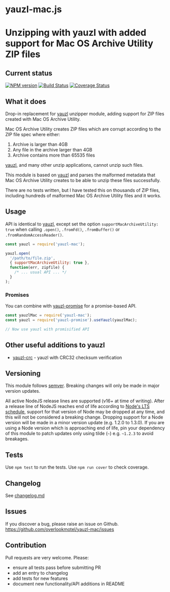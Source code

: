 # yauzl-mac.js

# Unzipping with yauzl with added support for Mac OS Archive Utility ZIP files

## Current status

[![NPM version](https://img.shields.io/npm/v/yauzl-mac.svg)](https://www.npmjs.com/package/yauzl-mac)
[![Build Status](https://img.shields.io/github/actions/workflow/status/overlookmotel/yauzl-mac/test.yml?branch=master)](https://github.com/overlookmotel/yauzl-mac/actions)
[![Coverage Status](https://img.shields.io/coveralls/overlookmotel/yauzl-mac/master.svg)](https://coveralls.io/r/overlookmotel/yauzl-mac)

## What it does

Drop-in replacement for [yauzl](https://www.npmjs.com/package/yauzl) unzipper module, adding support for ZIP files created with Mac OS Archive Utility.

Mac OS Archive Utility creates ZIP files which are corrupt according to the ZIP file spec where either:

1. Archive is larger than 4GB
2. Any file in the archive larger than 4GB
3. Archive contains more than 65535 files

[yauzl](https://www.npmjs.com/package/yauzl), and many other unzip applications, cannot unzip such files.

This module is based on [yauzl](https://www.npmjs.com/package/yauzl) and parses the malformed metadata that Mac OS Archive Utility creates to be able to unzip these files successfully.

There are no tests written, but I have tested this on thousands of ZIP files, including hundreds of malformed Mac OS Archive Utility files and it works.

## Usage

API is identical to [yauzl](https://www.npmjs.com/package/yauzl), except set the option `supportMacArchiveUtility: true` when calling `.open()`, `.fromFd()`, `.fromBuffer()` or `.fromRandomAccessReader()`.

```js
const yauzl = require('yauzl-mac');

yauzl.open(
  '/path/to/file.zip',
  { supportMacArchiveUtility: true },
  function(err, zipfile) {
    /* ... usual API ... */
  }
);
```

### Promises

You can combine with [yauzl-promise](https://www.npmjs.com/package/yauzl-promise) for a promise-based API.

```js
const yauzlMac = require('yauzl-mac');
const yauzl = require('yauzl-promise').useYauzl(yauzlMac);

// Now use yauzl with promisified API
```

## Other useful additions to yauzl

* [yauzl-crc](https://www.npmjs.com/package/yauzl-crc) - yauzl with CRC32 checksum verification

## Versioning

This module follows [semver](https://semver.org/). Breaking changes will only be made in major version updates.

All active NodeJS release lines are supported (v16+ at time of writing). After a release line of NodeJS reaches end of life according to [Node's LTS schedule](https://nodejs.org/en/about/releases/), support for that version of Node may be dropped at any time, and this will not be considered a breaking change. Dropping support for a Node version will be made in a minor version update (e.g. 1.2.0 to 1.3.0). If you are using a Node version which is approaching end of life, pin your dependency of this module to patch updates only using tilde (`~`) e.g. `~1.2.3` to avoid breakages.

## Tests

Use `npm test` to run the tests. Use `npm run cover` to check coverage.

## Changelog

See [changelog.md](https://github.com/overlookmotel/yauzl-mac/blob/master/changelog.md)

## Issues

If you discover a bug, please raise an issue on Github. https://github.com/overlookmotel/yauzl-mac/issues

## Contribution

Pull requests are very welcome. Please:

* ensure all tests pass before submitting PR
* add an entry to changelog
* add tests for new features
* document new functionality/API additions in README
